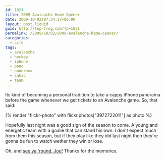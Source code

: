 ```yaml
---
id: 1021
title: 2009 Avalanche Home Opener
date: 2009-10-02T07:54:17+00:00
layout: post.liquid
guid: http://top-frog.com/?p=1021
permalink: /2009/10/02/2009-avalanche-home-opener/
categories:
  - Life
tags:
  - avalanche
  - hockey
  - iphone
  - pano
  - panorama
  - sakic
  - team
---
```

Its kind of becoming a personal tradition to take a cappy iPhone panorama before the game whenever we get tickets to an Avalanche game. So, that said: 

{% render "flickr-photo" with flickr.photos["3972722011"] as photo %}

Hopefully last night was a good sign of the season to come. A young and energetic team with a goalie that can stand his own. I don't expect much from them this season, but if they play like they did last night then they're gonna be fun to watch wether they win or lose.

Oh, and [see ya 'round, Joe!](https://www.nhl.com/news/avs-retire-sweater-of-longtime-captain-joe-sakic/c-500689) Thanks for the memories.
